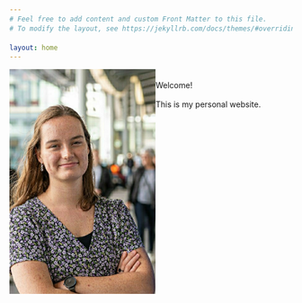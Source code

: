 ```yaml
---
# Feel free to add content and custom Front Matter to this file.
# To modify the layout, see https://jekyllrb.com/docs/themes/#overriding-theme-defaults

layout: home
---
```


<style type="text/css">
 div {
    overflow:hidden;
}
</style>


<div>
  <img src="Profile.jpeg" height=400 style="float:left">
  <p style="margin: 20px; ">
  Welcome! 
  <br>
  <br>
  This is my personal website.
  </p>
</div>

